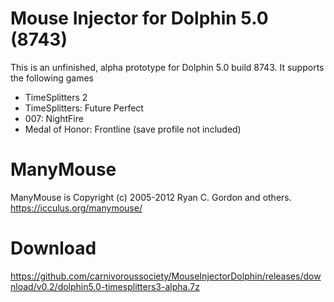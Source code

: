 # Mouse Injector for Dolphin 5.0 (8743)
This is an unfinished, alpha prototype for Dolphin 5.0 build 8743. It supports the following games
* TimeSplitters 2
* TimeSplitters: Future Perfect
* 007: NightFire
* Medal of Honor: Frontline (save profile not included)

# ManyMouse
ManyMouse is Copyright (c) 2005-2012 Ryan C. Gordon and others. https://icculus.org/manymouse/

# Download
https://github.com/carnivoroussociety/MouseInjectorDolphin/releases/download/v0.2/dolphin5.0-timesplitters3-alpha.7z
